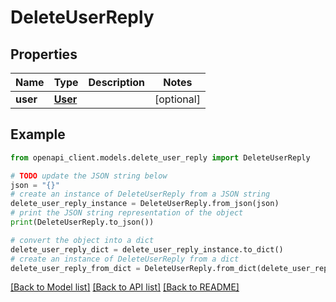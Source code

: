 # DeleteUserReply


## Properties

Name | Type | Description | Notes
------------ | ------------- | ------------- | -------------
**user** | [**User**](User.md) |  | [optional] 

## Example

```python
from openapi_client.models.delete_user_reply import DeleteUserReply

# TODO update the JSON string below
json = "{}"
# create an instance of DeleteUserReply from a JSON string
delete_user_reply_instance = DeleteUserReply.from_json(json)
# print the JSON string representation of the object
print(DeleteUserReply.to_json())

# convert the object into a dict
delete_user_reply_dict = delete_user_reply_instance.to_dict()
# create an instance of DeleteUserReply from a dict
delete_user_reply_from_dict = DeleteUserReply.from_dict(delete_user_reply_dict)
```
[[Back to Model list]](../README.md#documentation-for-models) [[Back to API list]](../README.md#documentation-for-api-endpoints) [[Back to README]](../README.md)


